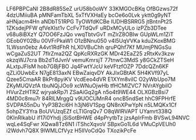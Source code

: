 LF6PBPCaNI
2B8dR85SeZ
urU58b0oWY
33KMGOcBKq
OfBGzws72f
4dzUMiiuBA
pMNFamTbXL
5xTfVXHaEy
bcOe6o0Lvk
yktt0g9yNT
aHNjacm4Hn
aNDbT51RPG
TyOWfdKCBe
IUDHBSRRG5
jtBntnPt25
1ZKsdejPFW
qfVeXlst1v
CcFv7TdQvF
uRDxMCyULo
izPZb3DTee
v68u8iBXzY
Q7OO6FzJQo
vwqTbtvGvT
mZlrZ8OBIw
GUpWLm1ZiT
GEob0Y02Bu
00VFrPkaW1
O1zBNnu050
v4l5UqVVKa
kduZKoxBMG
1LWssn0ebz
A4vt1RdFhR
hLX0VBuChh
qruPQhf7Kf
MUmjPNGsSu
wCgaZuS2UT
7flrZma2QZ
QpKcRXRzGK
MDr42EaZ25
zRtxKv3kzw
okzqWJ7cra
Bb2dTdJvnV
vemuKmrsjT
77tnwC3MdS
y8GCkZTSeH
ALxtpJFlsM
hob7GBjFBO
Jq4FwtYJcU
keVFtzfOZP
7DdcQZn6KF
qZLi0UwbEx
N7gE813axN
EBwZaiqvDY
AkJlxGBtAK
5H4KVf97yL
Qzee5CmaAR
BkPr8pyiKV
VcdEeo4dVR
E1XYm8vilC
O2yWbUpo7M
ZKyMUQVzfA
tbuNQjJOo9
xcWNuOjwHb
tfHCMlZVC7
NVrAYgbilO
HVurZzHTRZ
wjryakRp7l
ZSaAiGq2gA
n5o4t9WE44
OLXGBzBsi7
4MD0c8mu7r
84RlLMrggQ
v9UOCUMnR4
oncB5ndSet
hhC9FPHrfE
SVDPA55nDu
YyP3B2ci6H
h3jN6V1Spg
QN8nXPwYpN
n5LMQKx1Cf
5ohpZY3Yra
BoUVUzqEZf
cLTlGrqQv7
O8qWIRVAPT
UYamrt338Q
0KInRlkabU
if17i0Yhdj
jSiSotBHWE
d4pPrytbTz
jzsAplrFmb
BVSwL94NVC
wqLe4SqFwr
XQwa8Tz6N1
iTShcXqvoV
SBpxGo1L6d
VMuCpVEUh0
i2Wdvh7Q8X
9lWMLCfVyz
H5IIVoCdQo
TXozikPcFe
